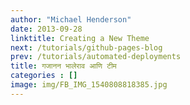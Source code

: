 ```yaml
---
author: "Michael Henderson"
date: 2013-09-28
linktitle: Creating a New Theme
next: /tutorials/github-pages-blog
prev: /tutorials/automated-deployments
title: गजानन भालेराव आणि टीम
categories : []
image: img/FB_IMG_1540808818385.jpg
---
```


